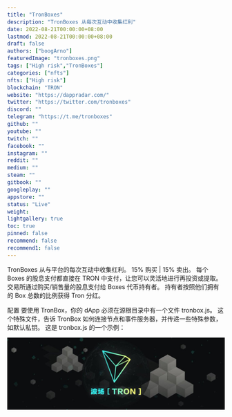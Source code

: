 ```yaml
---
title: "TronBoxes"
description: "TronBoxes 从每次互动中收集红利"
date: 2022-08-21T00:00:00+08:00
lastmod: 2022-08-21T00:00:00+08:00
draft: false
authors: ["boogArno"]
featuredImage: "tronboxes.png"
tags: ["High risk","TronBoxes"]
categories: ["nfts"]
nfts: ["High risk"]
blockchain: "TRON"
website: "https://dappradar.com/"
twitter: "https://twitter.com/tronboxes"
discord: ""
telegram: "https://t.me/tronboxes"
github: ""
youtube: ""
twitch: ""
facebook: ""
instagram: ""
reddit: ""
medium: ""
steam: ""
gitbook: ""
googleplay: ""
appstore: ""
status: "Live"
weight: 
lightgallery: true
toc: true
pinned: false
recommend: false
recommend1: false
---
```

TronBoxes 从与平台的每次互动中收集红利。 15% 购买 | 15% 卖出。 每个 Boxes 的股息支付都直接在 TRON 中支付，让您可以灵活地进行再投资或提取。 交易所通过购买/销售量的股息支付给 Boxes 代币持有者。 持有者按照他们拥有的 Box 总数的比例获得 Tron 分红。

配置
要使用 TronBox，你的 dApp 必须在源根目录中有一个文件 tronbox.js。 这个特殊文件，告诉 TronBox 如何连接节点和事件服务器，并传递一些特殊参数，如默认私钥。 这是 tronbox.js 的一个示例：

![1080x360](1080x360.jpg)

